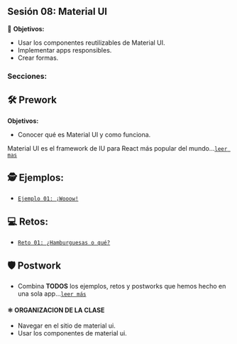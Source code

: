 ## Sesión 08: Material UI

🎯 **Objetivos:**
- Usar los componentes reutilizables de Material UI.
- Implementar apps responsibles.
- Crear formas.

### Secciones:

## 🛠 Prework

**Objetivos:**
+ Conocer qué es Material UI y como funciona.

Material UI es el framework de IU para React más popular del mundo...[`leer mas`](Prework)

## 🕵 Ejemplos:

+ [`Ejemplo 01: ¡Wooow!`](Ejemplo-01)

## 💻 Retos:

+ [`Reto 01: ¿Hamburguesas o qué?`](Reto-01)


## 🛡 Postwork
+ Combina **TODOS** los ejemplos, retos y postworks que hemos hecho en una sola app...[`leer más`](Postwork/)

#### ⚛ ORGANIZACION DE LA CLASE
- Navegar en el sitio de material ui.
- Usar los componentes de material ui.
